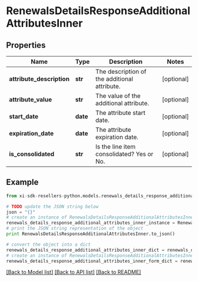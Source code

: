 # RenewalsDetailsResponseAdditionalAttributesInner


## Properties

Name | Type | Description | Notes
------------ | ------------- | ------------- | -------------
**attribute_description** | **str** | The description of the additional attribute. | [optional] 
**attribute_value** | **str** | The value of the additional attribute. | [optional] 
**start_date** | **date** | The attribute start date. | [optional] 
**expiration_date** | **date** | The attribute expiration date. | [optional] 
**is_consolidated** | **str** | Is the line item consolidated? Yes or No. | [optional] 

## Example

```python
from xi-sdk-resellers-python.models.renewals_details_response_additional_attributes_inner import RenewalsDetailsResponseAdditionalAttributesInner

# TODO update the JSON string below
json = "{}"
# create an instance of RenewalsDetailsResponseAdditionalAttributesInner from a JSON string
renewals_details_response_additional_attributes_inner_instance = RenewalsDetailsResponseAdditionalAttributesInner.from_json(json)
# print the JSON string representation of the object
print RenewalsDetailsResponseAdditionalAttributesInner.to_json()

# convert the object into a dict
renewals_details_response_additional_attributes_inner_dict = renewals_details_response_additional_attributes_inner_instance.to_dict()
# create an instance of RenewalsDetailsResponseAdditionalAttributesInner from a dict
renewals_details_response_additional_attributes_inner_form_dict = renewals_details_response_additional_attributes_inner.from_dict(renewals_details_response_additional_attributes_inner_dict)
```
[[Back to Model list]](../README.md#documentation-for-models) [[Back to API list]](../README.md#documentation-for-api-endpoints) [[Back to README]](../README.md)


